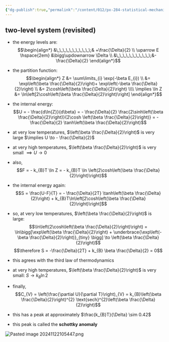 ```yaml
---
{"dg-publish":true,"permalink":"/content/012/px-284-statistical-mechanics/e-single-particle-partition-function/px-284-e2-examples/","created":"2024-11-25T10:50:32.000+00:00","updated":"2024-11-26T13:02:47.686+00:00"}
---
```


## two-level system (revisited)
- the energy levels are: 
$$\begin{align*}
&\_\_\_\_\_\_\_\_\_\_\;& +\frac{\Delta}{2}  \\ 
\uparrow E \hspace{2em}  &\bigg\updownarrow \Delta \\
&\_\_\_\_\_\_\_\_\_\_\;&- \frac{\Delta}{2}
\end{align*}$$
- the partition function: 
$$\begin{align*}
	Z &= \sum\limits_{i} \exp(-\beta E_{i}) \\
	&= \exp\left(\beta \frac{\Delta}{2}\right)+ \exp\left(-\beta \frac{\Delta}{2}\right) \\
	&= 2\cosh\left(\beta \frac{\Delta}{2}\right) \\\\ 
	\implies \ln Z &= \ln\left[2\cosh\left(\beta \frac{\Delta}{2}\right)\right]
\end{align*}$$
- the internal energy: 
$$U = - \frac{d\ln{Z}}{d\beta} = - \frac{\Delta}{2} \frac{2\sinh\left(\beta \frac{\Delta}{2}\right)}{2\cosh \left(\beta \frac{\Delta}{2}\right)} = - \frac{\Delta}{2} \tanh\left(\beta \frac{\Delta}{2}\right)$$

- at very low temperatures, $\left(\beta \frac{\Delta}{2}\right)$ is very large $\implies U \to - \frac{\Delta}{2}$
- at very high temperatures, $\left(\beta \frac{\Delta}{2}\right)$ is very small $\implies U \to 0$
- also, 
$$F = - k_{B}T \ln Z = - k_{B}T \ln \left(2\cosh\left(\beta \frac{\Delta}{2}\right)\right)$$
- the internal energy again: 
$$S = \frac{U-F}{T} = - \frac{\Delta}{2T} \tanh\left(\beta \frac{\Delta}{2}\right) + k_{B}T\ln\left[2\cosh\left(\beta \frac{\Delta}{2}\right)\right]$$
- so, at very low temperatures, $\left(\beta \frac{\Delta}{2}\right)$ is large: 
$$\ln\left(2\cosh\left(\beta \frac{\Delta}{2}\right)\right) = \ln\bigg[\exp\left(\beta \frac{\Delta}{2}\right) + \underbrace{\exp\left(-\beta \frac{\Delta}{2}\right)}_{tiny} \bigg] \to \left(\beta \frac{\Delta}{2}\right)$$
$$\therefore S = -\frac{\Delta}{2T} + k_{B} \beta \frac{\Delta}{2} = 0$$
- this agrees with the third law of thermodynamics

- at very high temperatures, $\left(\beta \frac{\Delta}{2}\right)$ is very small: $S \to k_{B} \ln 2$

- finally, 
$$C_{V} = \left(\frac{\partial U}{\partial T}\right)_{V} = k_{B}\left(\beta \frac{\Delta}{2}\right)^{2} \text{sech}^{2}\left(\beta \frac{\Delta}{2}\right)$$
- this has a peak at approximately $\frac{k_{B}T}{\Delta} \sim 0.42$
- this peak is called the **schottky anomaly**

![Pasted image 20241122105447.png](/img/user/pics/Pasted%20image%2020241122105447.png)
